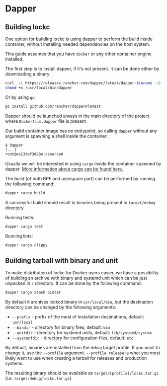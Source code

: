 # Dapper

## Building lockc

One option for building lockc is using dapper to perform the build inside
container, without installing needed dependencies on the host system.

This guide assumes that you have `docker` or any other container engine
installed.

The first step is to install dapper, if it's not present. It can be done
either by downloading a binary:

```bash
curl -sL https://releases.rancher.com/dapper/latest/dapper-$(uname -s)-$(uname -m) > /usr/local/bin/dapper
chmod +x /usr/local/bin/dapper
```

Or by using `go`:

```bash
go install github.com/rancher/dapper@latest
```

Dapper should be launched always in the main directory of the project, where
`Dockerfile.dapper` file is present.

Our build container image has no entrypoint, so calling `dapper` without any
argument is spawning a shell inside the container:

```bash
$ dapper
[...]
root@ea133ef3d28e:/source#
```

Usually we will be interested in using `cargo` inside the container spawned by
dapper.
[More information about cargo can be found here.](cargo.md)

The build (of both BPF and userspace part) can be performed by running the
following command:

```bash
dapper cargo build
```

A successful build should result in binaries being present in `target/debug`
directory.

Running tests:

```bash
dapper cargo test
```

Running lints:

```bash
dapper cargo clippy
```

## Building tarball with binary and unit

To make distribution of lockc for Docker users easier, we have a possibility of
building an archive with binary and systemd unit which can be just unpacked in
`/` directory. It can be done by the following command:

```bash
dapper cargo xtask bintar
```

By default it archives lockcd binary in `usr/local/bin`, but the
destination directory can be changed by the following arguments:

* `--prefix` - prefix of the most of installation destinations, default:
  `usr/local`
* `--bindir` - directory for binary files, default: `bin`
* `--unitdir` - directory for systemd units, default: `lib/systemd/system`
* `--sysconfdir` - directory for configuration files, default: `etc`

By default, binaries are installed from the `debug` target profile. If you want
to change it, use the `--profile` argument. `--profile release` is what you
most likely want to use when creating a tarball for releases and production
systems.

The resulting binary should be available as `target/[profile]/lockc.tar.gz`
(i.e. `target/debug/lockc.tar.gz`).
